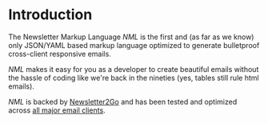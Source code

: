 # Introduction

The Newsletter Markup Language *NML* is the first and (as far as we know) only JSON/YAML based markup language optimized to generate bulletproof cross-client responsive emails.  

*NML* makes it easy for you as a developer to create beautiful emails without the hassle of coding like we're back in the nineties (yes, tables still rule html emails).  

*NML* is backed by [Newsletter2Go](https://www.newsletter2go.com/) and has been tested and optimized across [all major email clients](#email-client-support).  